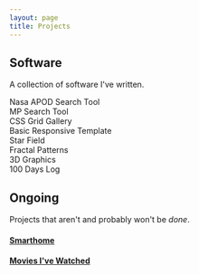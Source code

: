 ```yaml
---
layout: page
title: Projects 
---
```


## Software
A collection of software I've written.

<div class="container">
    <div class="box-wrapper">
      <div class="box project-space" onclick="location.href='./projects/nasa-apod/index.html';">Nasa APOD Search Tool</div>
      <div class="box project-mp" onclick="location.href='./projects/mp-data/index.html';">MP Search Tool</div>
      <div class="box project-gallery" onclick="location.href='./projects/grid-gallery/index.html';">CSS Grid Gallery</div>
      <div class="box project-generic" onclick="location.href='./projects/responsive-template/index.html';">Basic Responsive Template</div>
      <div class="box project-stars" onclick="location.href='./projects/stars/index.html';">Star Field</div>
      <div class="box project-fractal" onclick="location.href='./projects/fractal/index.html';">Fractal Patterns</div>
      <div class="box project-graphics" onclick="location.href='./projects/graphics/index.html';">3D Graphics</div>
      <div class="box project-log" onclick="location.href='./projects/log/index.html';">100 Days Log</div>   
    </div>
  </div>
  
## Ongoing
Projects that aren't and probably won't be *done*.

#### [Smarthome](./projects/smarthome.html)
#### [Movies I've Watched](./projects/movies.html)